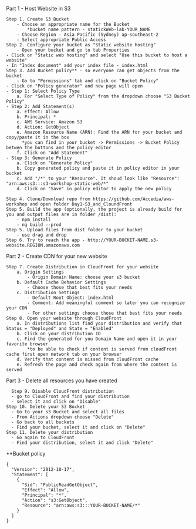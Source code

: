 Part 1 - Host Website in S3

	Step 1. Create S3 Bucket
		- Choose an appropriate name for the Bucket
			*bucket name pattern - statickWeb-lab-YOUR_NAME
		- Choose Region - Asia Pacific (Sydney) ap-southeast-2
		- Select appropriate Public Access
	Step 2. Configure your bucket as "Static website hosting"
		- Open your bucket and go to tab Properties
    - Click on "Static web hosting" and select "Use this bucket to host a website"
    - In "Index document" add your index file - index.html
	Step 3. Add Bucket policy** - so everyone can get objects from the bucket
		- Go to "Permissions" tab and click on "Bucket Policy"
    - Click on "Policy generator" and new page will open
    - Step 1: Select Policy Type
        a. For "Select Type of Policy" from the dropdown choose "S3 Bucket Policy"
    - Step 2: Add Statement(s)
        a. Effect: Allow
        b. Principal: *
        c. AWS Service: Amazon S3 
        d. Action: GetObject
        e. Amazon Resource Name (ARN): Find the ARN for your bucket and copy/paste it in the box 
          *you can find in your bucket -> Permissions -> Bucket Policy betwen the buttons and the policy editor
        f. Click on "Add Statement"
    - Step 3: Generate Policy
        a. Click on "Generate Policy" 
        b. Copy generated policy and paste it in policy editor in your bucket
        c. Add "/*" to your "Resource". It shoud look like "Resource": "arn:aws:s3:::s3-workshop-static-web/*"
        d. Click on "Save" in policy editor to apply the new policy
    
	Step 4. Clone/Download repo from https://github.com/Accedia/aws-workshop and open folder Day1-S3_and_CloundFront  
	Step 5. Build the app (optionally, the project is already build for you and output files are in folder /dist):
		- npm install
		- ng build --prod
	Step 5. Upload files from dist folder to your bucket
		- use drag and drop
	Step 6. Try to reach the app - http://YOUR-BUCKET-NAME.s3-website.REGION.amazonaws.com
	
Part 2 - Create CDN for your new website

	Step 7. Create Distribution in CloudFront for your website
		a. Origin Settings
			- Origin Domain Name: choose your s3 bucket
		b. Default Cache Behavior Settings
			- Choose those that best fits your needs
		c. Distribution Settings
			- Default Root Object: index.html
			- Comment: Add meaningful comment so later you can recognize your CDN
			- For other settings choose those that best fits your needs
	Step 8. Open your website through CloudFront
		a. In distributions list find your distribution and verify that Status = "Deployed" and State = "Enabled" 
		b. Click on your distribution ID
		c. Find the generated for you Domain Name and open it in your favorite browser 
			*to be able to check if content is served from cloudFront cache first open network tab on your browser
		d. Verify that content is missed from cloudFront cache
		e. Refresh the page and check again from where the content is served
		
Part 3 - Delete all resources you have created

	  Step 9. Disable CloudFront distribution
      - go to CloudFront and find your distribution
      - select it and click on "Disable"
    Step 10. Delete your S3 Bucket
      - Go to your s3 Bucket and select all files
      - From Actions dropdown choose "Delete"
      - Go back to all buckets
      - Find your bucket, select it and click on "Delete"
    Step 11. Delete your distribution
      - Go again to CloudFront
      - Find your distribution, select it and click "Delete"  

**Bucket policy

    {
      "Version": "2012-10-17",
      "Statement": [
        {
          "Sid": "PublicReadGetObject",
          "Effect": "Allow",
          "Principal": "*",
          "Action": "s3:GetObject",
          "Resource": "arn:aws:s3:::YOUR-BUCKET-NAME/*"
        }
      ]
    }
